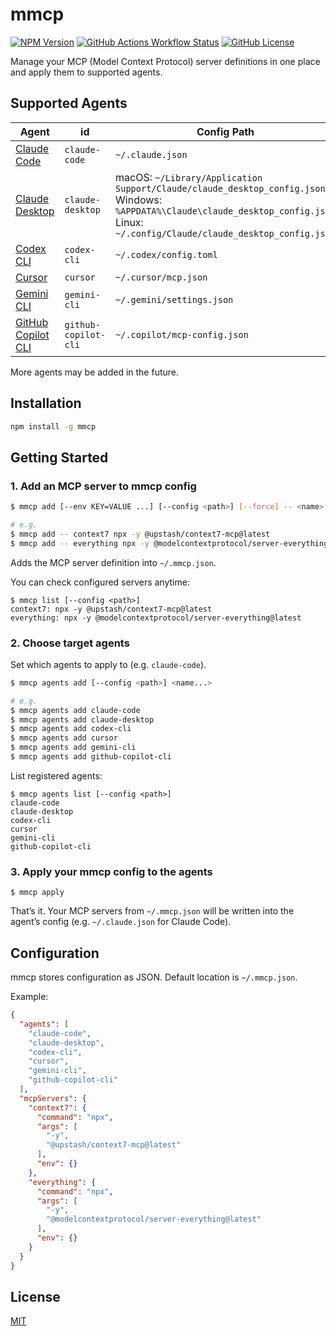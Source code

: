 # mmcp

[![NPM Version](https://img.shields.io/npm/v/mmcp)](https://www.npmjs.com/package/mmcp)
[![GitHub Actions Workflow Status](https://img.shields.io/github/actions/workflow/status/koki-develop/mmcp/release-please.yml)](https://github.com/koki-develop/mmcp/actions/workflows/release-please.yml)
[![GitHub License](https://img.shields.io/github/license/koki-develop/mmcp)](./LICENSE)

Manage your MCP (Model Context Protocol) server definitions in one place and apply them to supported agents.

## Supported Agents

| Agent | id | Config Path |
| --- | --- | --- |
| [Claude Code](https://www.anthropic.com/claude-code) | `claude-code` | `~/.claude.json` |
| [Claude Desktop](https://claude.ai/download) | `claude-desktop` | macOS: `~/Library/Application Support/Claude/claude_desktop_config.json`<br>Windows: `%APPDATA%\Claude\claude_desktop_config.json`<br>Linux: `~/.config/Claude/claude_desktop_config.json` |
| [Codex CLI](https://developers.openai.com/codex/cli) | `codex-cli` | `~/.codex/config.toml` |
| [Cursor](https://docs.cursor.com/) | `cursor` | `~/.cursor/mcp.json` |
| [Gemini CLI](https://google-gemini.github.io/gemini-cli/) | `gemini-cli` | `~/.gemini/settings.json` |
| [GitHub Copilot CLI](https://github.com/github/copilot-cli) | `github-copilot-cli` | `~/.copilot/mcp-config.json` |

More agents may be added in the future.

## Installation

```bash
npm install -g mmcp
```

## Getting Started

### 1. Add an MCP server to mmcp config

```bash
$ mmcp add [--env KEY=VALUE ...] [--config <path>] [--force] -- <name> <command> [args...]

# e.g.
$ mmcp add -- context7 npx -y @upstash/context7-mcp@latest
$ mmcp add -- everything npx -y @modelcontextprotocol/server-everything@latest
```

Adds the MCP server definition into `~/.mmcp.json`.

You can check configured servers anytime:

```console
$ mmcp list [--config <path>]
context7: npx -y @upstash/context7-mcp@latest
everything: npx -y @modelcontextprotocol/server-everything@latest
```

### 2. Choose target agents

Set which agents to apply to (e.g. `claude-code`).

```bash
$ mmcp agents add [--config <path>] <name...>

# e.g.
$ mmcp agents add claude-code
$ mmcp agents add claude-desktop
$ mmcp agents add codex-cli
$ mmcp agents add cursor
$ mmcp agents add gemini-cli
$ mmcp agents add github-copilot-cli
```

List registered agents:

```console
$ mmcp agents list [--config <path>]
claude-code
claude-desktop
codex-cli
cursor
gemini-cli
github-copilot-cli
```

### 3. Apply your mmcp config to the agents

```console
$ mmcp apply
```

That’s it. Your MCP servers from `~/.mmcp.json` will be written into the agent’s config (e.g. `~/.claude.json` for Claude Code).


## Configuration

mmcp stores configuration as JSON. Default location is `~/.mmcp.json`.

Example:

```json
{
  "agents": [
    "claude-code",
    "claude-desktop",
    "codex-cli",
    "cursor",
    "gemini-cli",
    "github-copilot-cli"
  ],
  "mcpServers": {
    "context7": {
      "command": "npx",
      "args": [
        "-y",
        "@upstash/context7-mcp@latest"
      ],
      "env": {}
    },
    "everything": {
      "command": "npx",
      "args": [
        "-y",
        "@modelcontextprotocol/server-everything@latest"
      ],
      "env": {}
    }
  }
}
```

## License

[MIT](./LICENSE)
